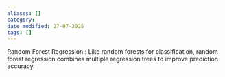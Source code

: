 ```yaml
---
aliases: []
category:
date modified: 27-07-2025
tags: []
---
```

Random Forest Regression
: Like random forests for classification, random forest regression combines multiple regression trees to improve prediction accuracy.